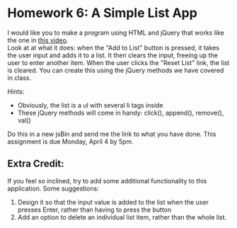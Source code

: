 # Homework 6: A Simple List App

I would like you to make a program using HTML and jQuery that works like the 
one in [this video](https://drive.google.com/file/d/0B7JWfzOhqNgNMFJPQ01EbzBJTlE/view?usp=sharing).  
Look at at what it does: when the "Add to List" button is pressed, it takes the 
user input and adds it to a list. It then clears the input, freeing up the user 
to enter another item.  When the user clicks the "Reset List" link, the list is 
cleared.  You can create this using the jQuery methods we have covered in 
class.

Hints:
* Obviously, the list is a ul with several li tags inside
* These jQuery methods will come in handy: click(), append(), remove(), val()

Do this in a new jsBin and send me the link to what you have done. This 
assignment is due Monday, April 4 by 5pm.

## Extra Credit:
If you feel so inclined, try to add some additional functionality to this 
application. Some suggestions: 

1. Design it so that the input value is added to the list when the user presses Enter,
rather than having to press the button 
2. Add an option to delete an individual list item, rather than the whole list.


